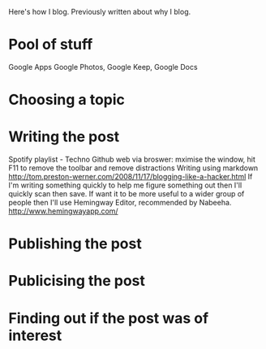Here's how I blog. Previously written about why I blog.

# Pool of stuff

Google Apps
Google Photos, Google Keep, Google Docs

# Choosing a topic

# Writing the post

Spotify playlist - Techno
Github web via broswer: mximise the window, hit F11 to remove the toolbar and remove distractions
Writing using markdown http://tom.preston-werner.com/2008/11/17/blogging-like-a-hacker.html
If I'm writing something quickly to help me figure something out then I'll quickly scan then save.
If want it to be more useful to a wider group of people then I'll use Hemingway Editor, recommended by Nabeeha. http://www.hemingwayapp.com/

# Publishing the post

# Publicising the post

# Finding out if the post was of interest
